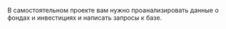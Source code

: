 В самостоятельном проекте вам нужно проанализировать данные о фондах и инвестициях и написать запросы к базе.
